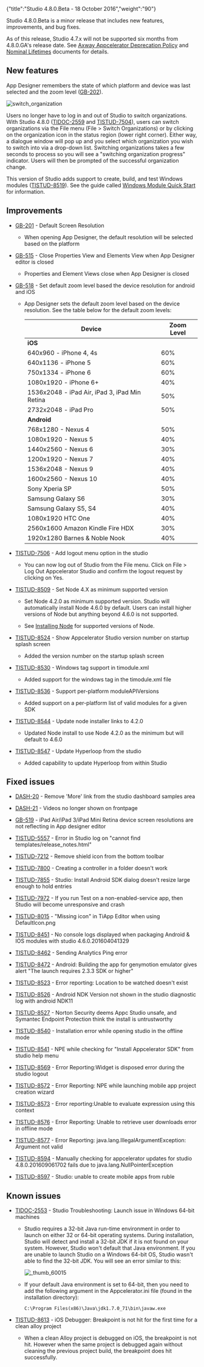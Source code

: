 {"title":"Studio 4.8.0.Beta - 18 October 2016","weight":"90"}

Studio 4.8.0.Beta is a minor release that includes new features, improvements, and bug fixes.

As of this release, Studio 4.7.x will not be supported six months from 4.8.0.GA's release date. See [Axway Appcelerator Deprecation Policy](/docs/appc/AMPLIFY_Appcelerator_Services_Overview/Axway_Appcelerator_Deprecation_Policy/) and [Nominal Lifetimes](/docs/appc/AMPLIFY_Appcelerator_Services_Overview/Axway_Appcelerator_Product_Lifecycle/#nominal-lifetimes) documents for details.

## New features

App Designer remembers the state of which platform and device was last selected and the zoom level ([GB-202](https://jira.appcelerator.org/browse/GB-202)).

![switch_organization](/Images/appc/download/attachments/48431462/switch_organization.png)

Users no longer have to log in and out of Studio to switch organizations. With Studio 4.8.0 ([TIDOC-2559](https://jira.appcelerator.org/browse/TIDOC-2559) and [TISTUD-7504](https://jira.appcelerator.org/browse/TISTUD-7504)), users can switch organizations via the File menu (File > Switch Organizations) or by clicking on the organization icon in the status region (lower right corner). Either way, a dialogue window will pop up and you select which organization you wish to switch into via a drop-down list. Switching organizations takes a few seconds to process so you will see a "switching organization progress" indicator. Users will then be prompted of the successful organization change.

This version of Studio adds support to create, build, and test Windows modules ([TISTUD-8519](https://jira.appcelerator.org/browse/TISTUD-8519)). See the guide called [Windows Module Quick Start](/docs/appc/Titanium_SDK/Titanium_SDK_How-tos/Extending_Titanium_Mobile/Windows_Module_Development_Guide/Windows_Module_Quick_Start/) for information.

## Improvements

* [GB-201](https://jira.appcelerator.org/browse/GB-201) - Default Screen Resolution

    * When opening App Designer, the default resolution will be selected based on the platform

* [GB-515](https://jira.appcelerator.org/browse/GB-515) - Close Properties View and Elements View when App Designer editor is closed

    * Properties and Element Views close when App Designer is closed

* [GB-518](https://jira.appcelerator.org/browse/GB-518) - Set default zoom level based the device resolution for android and iOS

    * App Designer sets the default zoom level based on the device resolution. See the table below for the default zoom levels:

        | Device | Zoom Level |
        | --- | --- |
        | **iOS** |  |
        | 640x960 - iPhone 4, 4s | 60% |
        | 640x1136 - iPhone 5 | 60% |
        | 750x1334 - iPhone 6 | 60% |
        | 1080x1920 - iPhone 6+ | 40% |
        | 1536x2048 - iPad Air, iPad 3, iPad Min Retina | 50% |
        | 2732x2048 - iPad Pro | 50% |
        | **Android** |  |
        | 768x1280 - Nexus 4 | 50% |
        | 1080x1920 - Nexus 5 | 40% |
        | 1440x2560 - Nexus 6 | 30% |
        | 1200x1920 - Nexus 7 | 40% |
        | 1536x2048 - Nexus 9 | 40% |
        | 1600x2560 - Nexus 10 | 40% |
        | Sony Xperia SP | 50% |
        | Samsung Galaxy S6 | 30% |
        | Samsung Galaxy S5, S4 | 40% |
        | 1080x1920 HTC One | 40% |
        | 2560x1600 Amazon Kindle Fire HDX | 30% |
        | 1920x1280 Barnes & Noble Nook | 40% |

* [TISTUD-7506](https://jira.appcelerator.org/browse/TISTUD-7506) - Add logout menu option in the studio

    * You can now log out of Studio from the File menu. Click on File > Log Out Appcelerator Studio and confirm the logout request by clicking on Yes.

* [TISTUD-8509](https://jira.appcelerator.org/browse/TISTUD-8509) - Set Node 4.X as minimum supported version

    * Set Node 4.2.0 as minimum supported version. Studio will automatically install Node 4.6.0 by default. Users can install higher versions of Node but anything beyond 4.6.0 is not supported.

    * See [Installing Node](/docs/appc/Titanium_SDK/Titanium_SDK_Getting_Started/Prerequisites/Installing_Node/) for supported versions of Node.

* [TISTUD-8524](https://jira.appcelerator.org/browse/TISTUD-8524) - Show Appcelerator Studio version number on startup splash screen

    * Added the version number on the startup splash screen

* [TISTUD-8530](https://jira.appcelerator.org/browse/TISTUD-8530) - Windows tag support in timodule.xml

    * Added support for the windows tag in the timodule.xml file

* [TISTUD-8536](https://jira.appcelerator.org/browse/TISTUD-8536) - Support per-platform moduleAPIVersions

    * Added support on a per-platform list of valid modules for a given SDK

* [TISTUD-8544](https://jira.appcelerator.org/browse/TISTUD-8544) - Update node installer links to 4.2.0

    * Updated Node install to use Node 4.2.0 as the minimum but will default to 4.6.0

* [TISTUD-8547](https://jira.appcelerator.org/browse/TISTUD-8547) - Update Hyperloop from the studio

    * Added capability to update Hyperloop from within Studio

## Fixed issues

* [DASH-20](https://jira.appcelerator.org/browse/DASH-20) - Remove 'More' link from the studio dashboard samples area

* [DASH-21](https://jira.appcelerator.org/browse/DASH-21) - Videos no longer shown on frontpage

* [GB-519](https://jira.appcelerator.org/browse/GB-519) - iPad Air/iPad 3/iPad Mini Retina device screen resolutions are not reflecting in App designer editor

* [TISTUD-5557](https://jira.appcelerator.org/browse/TISTUD-5557) - Error in Studio log on "cannot find templates/release\_notes.html"

* [TISTUD-7212](https://jira.appcelerator.org/browse/TISTUD-7212) - Remove shield icon from the bottom toolbar

* [TISTUD-7800](https://jira.appcelerator.org/browse/TISTUD-7800) - Creating a controller in a folder doesn't work

* [TISTUD-7855](https://jira.appcelerator.org/browse/TISTUD-7855) - Studio: Install Android SDK dialog doesn't resize large enough to hold entries

* [TISTUD-7972](https://jira.appcelerator.org/browse/TISTUD-7972) - If you run Test on a non-enabled-service app, then Studio will become unresponsive and crash

* [TISTUD-8015](https://jira.appcelerator.org/browse/TISTUD-8015) - "Missing icon" in TiApp Editor when using DefaultIcon.png

* [TISTUD-8451](https://jira.appcelerator.org/browse/TISTUD-8451) - No console logs displayed when packaging Android & IOS modules with studio 4.6.0.201604041329

* [TISTUD-8462](https://jira.appcelerator.org/browse/TISTUD-8462) - Sending Analytics Ping error

* [TISTUD-8472](https://jira.appcelerator.org/browse/TISTUD-8472) - Android: Building the app for genymotion emulator gives alert "The launch requires 2.3.3 SDK or higher"

* [TISTUD-8523](https://jira.appcelerator.org/browse/TISTUD-8523) - Error reporting: Location to be watched doesn't exist

* [TISTUD-8526](https://jira.appcelerator.org/browse/TISTUD-8526) - Android NDK Version not shown in the studio diagnostic log with android NDK11

* [TISTUD-8527](https://jira.appcelerator.org/browse/TISTUD-8527) - Norton Security deems Appc Studio unsafe, and Symantec Endpoint Protection think the install is untrustworthy

* [TISTUD-8540](https://jira.appcelerator.org/browse/TISTUD-8540) - Installation error while opening studio in the offline mode

* [TISTUD-8541](https://jira.appcelerator.org/browse/TISTUD-8541) - NPE while checking for "Install Appcelerator SDK" from studio help menu

* [TISTUD-8569](https://jira.appcelerator.org/browse/TISTUD-8569) - Error Reporting:Widget is disposed error during the studio logout

* [TISTUD-8572](https://jira.appcelerator.org/browse/TISTUD-8572) - Error Reporting: NPE while launching mobile app project creation wizard

* [TISTUD-8573](https://jira.appcelerator.org/browse/TISTUD-8573) - Error reporting:Unable to evaluate expression using this context

* [TISTUD-8576](https://jira.appcelerator.org/browse/TISTUD-8576) - Error Reporting: Unable to retrieve user downloads error in offline mode

* [TISTUD-8577](https://jira.appcelerator.org/browse/TISTUD-8577) - Error Reporting: java.lang.IllegalArgumentException: Argument not valid

* [TISTUD-8594](https://jira.appcelerator.org/browse/TISTUD-8594) - Manually checking for appcelerator updates for studio 4.8.0.201609061702 fails due to java.lang.NullPointerException

* [TISTUD-8597](https://jira.appcelerator.org/browse/TISTUD-8597) - Studio: unable to create mobile apps from ruble

## Known issues

* [TIDOC-2553](https://jira.appcelerator.org/browse/TIDOC-2553) - Studio Troubleshooting: Launch issue in Windows 64-bit machines

    * Studio requires a 32-bit Java run-time environment in order to launch on either 32 or 64-bit operating systems. During installation, Studio will detect and install a 32-bit JDK if it is not found on your system. However, Studio won't default that Java environment. If you are unable to launch Studio on a Windows 64-bit OS, Studio wasn't able to find the 32-bit JDK. You will see an error similar to this:

        ![_thumb_60015](/Images/appc/download/attachments/48431462/_thumb_60015.png)
    * If your default Java environment is set to 64-bit, then you need to add the following argument in the Appcelerator.ini file (found in the installation directory):

        ```
        C:\Program Files(x86)\Java\jdk1.7.0_71\bin\javaw.exe
        ```

* [TISTUD-8613](https://jira.appcelerator.org/browse/TISTUD-8613) - iOS Debugger: Breakpoint is not hit for the first time for a clean alloy project

    * When a clean Alloy project is debugged on iOS, the breakpoint is not hit. However when the same project is debugged again without cleaning the previous project build, the breakpoint does hit successfully.
